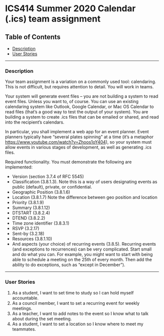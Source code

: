 # ICS414 Summer 2020 Calendar (.ics) team assignment

## Table of Contents
- [Description](#Description)
- [User Stories](#User-Stories)

---

### Description

Your team assignment is a variation on a commonly used tool: calendaring. This is not difficult, but requires attention to detail. You will work in teams.

Your system will generate event files – you are not building a system to read
event files. Unless you want to, of course. You can use an existing calendaring
system like Outlook, Google Calendar, or Mac OS Calendar to read files (that’s a good
way to test the output of your system). You are building a system to create .ics files
that can be emailed or shared, and read into the recipient’s calendars.

In particular, you shall implement a web app for an event planner. Event planners
typically have “several plates spinning” at a time (it’s a metaphor
https://www.youtube.com/watch?v=Zhoos1oY404), so your system must allow
events in various stages of development, as well as generating .ics files.

Required functionality. You must demonstrate the following are implemented:
- Version (section 3.7.4 of RFC 5545) 
- Classification (3.8.1.3). Note this is a way of users designating events as public (default), private, or confidential.
- Geographic Position (3.8.1.6)
- Location (3.8.1.7) Note the difference between geo position and location
- Priority (3.8.1.9)
- Summary (3.8.1.12) 
- DTSTART (3.8.2.4) 
- DTEND (3.8.2.2) 
- Time zone identifier (3.8.3.1)
- RSVP (3.2.17)
- Sent-by (3.2.18)
- Resources (3.8.1.10)
- And aspects (your choice) of recurring events (3.8.5). Recurring events (and exceptions to recurrences) can be very complicated. Start small and do what you can. For example, you might want to start with being able to schedule a meeting on the 25th of every month. Then add the ability to do exceptions, such as “except in December”).

---

### User Stories

1. As a student, I want to set time to study so I can hold myself accountable.
2. As a council member, I want to set a recurring event for weekly meetings.
3. As a teacher, I want to add notes to the event so I know what to talk about during the set meeting.
4. As a student, I want to set a location so I know where to meet my teammates. 

